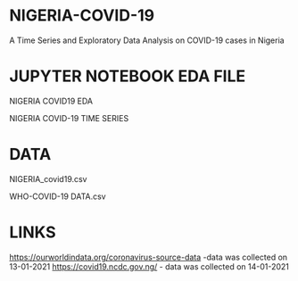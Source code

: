 # NIGERIA-COVID-19
A Time Series and Exploratory Data Analysis on COVID-19 cases in Nigeria


# JUPYTER NOTEBOOK EDA FILE
NIGERIA COVID19 EDA

NIGERIA COVID-19 TIME SERIES


# DATA
NIGERIA_covid19.csv

WHO-COVID-19 DATA.csv

# LINKS
https://ourworldindata.org/coronavirus-source-data -data was collected on 13-01-2021
https://covid19.ncdc.gov.ng/ - data was collected on 14-01-2021

